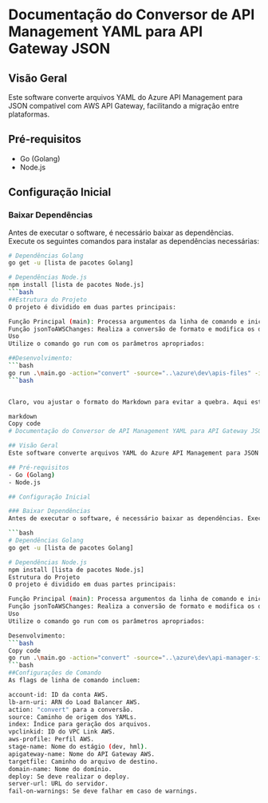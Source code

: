 # Documentação do Conversor de API Management YAML para API Gateway JSON

## Visão Geral
Este software converte arquivos YAML do Azure API Management para JSON compatível com AWS API Gateway, facilitando a migração entre plataformas.

## Pré-requisitos
- Go (Golang)
- Node.js

## Configuração Inicial

### Baixar Dependências
Antes de executar o software, é necessário baixar as dependências. Execute os seguintes comandos para instalar as dependências necessárias:

```bash
# Dependências Golang
go get -u [lista de pacotes Golang]

# Dependências Node.js
npm install [lista de pacotes Node.js]
```bash
##Estrutura do Projeto
O projeto é dividido em duas partes principais:

Função Principal (main): Processa argumentos da linha de comando e inicia a conversão.
Função jsonToAWSChanges: Realiza a conversão de formato e modifica os dados.
Uso
Utilize o comando go run com os parâmetros apropriados:

##Desenvolvimento:
```bash
go run .\main.go -action="convert" -source="..\azure\dev\apis-files" -index="1" -vpclinkid="af65c1a65f1a56f" -aws-profile="teste-dev" -stage-name="dev" -apigateway-name="apis" -targetfile="output.json" -domain-name="api-sites-loja.develop.testetii.com.br" -deploy="false" -server-url="af65c1a65f1a56f-109dd4ea79648ae0.elb.us-east-1.amazonaws.com" -fail-on-warnings="false" -account-id="182439812438912" -lb-arn-uri="arn:aws:elasticloadbalancing:us-east-1:182439812438912:listener/net/af65c1a65f1a56f/109dd4ea79648ae0/af65c1a65f1a56f"
```bash


Claro, vou ajustar o formato do Markdown para evitar a quebra. Aqui está a documentação corrigida:

markdown
Copy code
# Documentação do Conversor de API Management YAML para API Gateway JSON

## Visão Geral
Este software converte arquivos YAML do Azure API Management para JSON compatível com AWS API Gateway, facilitando a migração entre plataformas.

## Pré-requisitos
- Go (Golang)
- Node.js

## Configuração Inicial

### Baixar Dependências
Antes de executar o software, é necessário baixar as dependências. Execute os seguintes comandos para instalar as dependências necessárias:

```bash
# Dependências Golang
go get -u [lista de pacotes Golang]

# Dependências Node.js
npm install [lista de pacotes Node.js]
Estrutura do Projeto
O projeto é dividido em duas partes principais:

Função Principal (main): Processa argumentos da linha de comando e inicia a conversão.
Função jsonToAWSChanges: Realiza a conversão de formato e modifica os dados.
Uso
Utilize o comando go run com os parâmetros apropriados:

Desenvolvimento:
```bash
Copy code
go run .\main.go -action="convert" -source="..\azure\dev\api-manager-sites" -index="1" -vpclinkid="r6hwarningsuvf" -aws-profile="teste-dev" -stage-name="dev" -apigateway-name="api-sites-loja" -targetfile="outputapisitesloja.json" -domain-name="api-sites-loja.develop.testetii.com.br" -deploy="false" -server-url="abb39ec342asfasfasf4ed12d98u98usd-109dd4ea79648ae0.elb.us-east-1.amazonaws.com" -fail-on-warnings="false" -account-id="1625346125436512" -lb-arn-uri="arn:aws:elasticloadbalancing:us-east-1:1625346125436512:listener/net/abb39ec342asfasfasf4ed12d98u98usd/109dd4ea79648ae0/4185f7182771cb96"
```bash
##Configurações de Comando
As flags de linha de comando incluem:

account-id: ID da conta AWS.
lb-arn-uri: ARN do Load Balancer AWS.
action: "convert" para a conversão.
source: Caminho de origem dos YAMLs.
index: Índice para geração dos arquivos.
vpclinkid: ID do VPC Link AWS.
aws-profile: Perfil AWS.
stage-name: Nome do estágio (dev, hml).
apigateway-name: Nome do API Gateway AWS.
targetfile: Caminho do arquivo de destino.
domain-name: Nome do domínio.
deploy: Se deve realizar o deploy.
server-url: URL do servidor.
fail-on-warnings: Se deve falhar em caso de warnings.